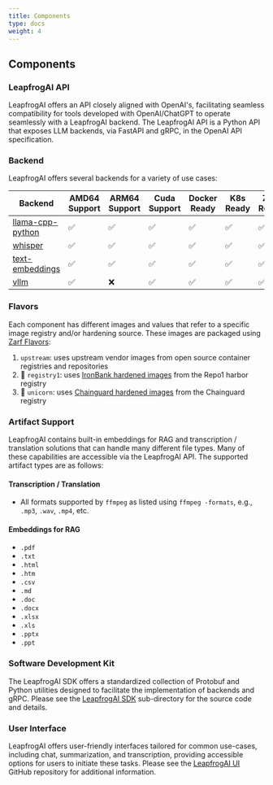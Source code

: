 ```yaml
---
title: Components
type: docs
weight: 4
---
```


## Components

### LeapfrogAI API

LeapfrogAI offers an API closely aligned with OpenAI's, facilitating seamless compatibility for tools developed with OpenAI/ChatGPT to operate seamlessly with a LeapfrogAI backend. The LeapfrogAI API is a Python API that exposes LLM backends, via FastAPI and gRPC, in the OpenAI API specification.

### Backend

LeapfrogAI offers several backends for a variety of use cases:

| Backend | AMD64 Support | ARM64 Support | Cuda Support | Docker Ready | K8s Ready | Zarf Ready |
| --- | --- | --- | --- | --- | --- | --- |
| [llama-cpp-python](https://github.com/defenseunicorns/leapfrogai/tree/main/packages/llama-cpp-python) | ✅ | ✅ | ✅ | ✅ | ✅ | ✅ |
| [whisper](https://github.com/defenseunicorns/leapfrogai/tree/main/packages/whisper) | ✅ | ✅ | ✅ | ✅ | ✅ | ✅ |
| [text-embeddings](https://github.com/defenseunicorns/leapfrogai/tree/main/packages/text-embeddings) | ✅ | ✅ | ✅ | ✅ | ✅ | ✅ |
| [vllm](https://github.com/defenseunicorns/leapfrogai/tree/main/packages/vllm) | ✅ | ❌ | ✅ | ✅ | ✅ | ✅ |

### Flavors

Each component has different images and values that refer to a specific image registry and/or hardening source. These images are packaged using [Zarf Flavors](https://docs.zarf.dev/ref/examples/package-flavors/):

1. `upstream`: uses upstream vendor images from open source container registries and repositories
2. 🚧 `registry1`: uses [IronBank hardened images](https://repo1.dso.mil/dsop) from the Repo1 harbor registry
3. 🚧 `unicorn`: uses [Chainguard hardened images](https://www.chainguard.dev/chainguard-images) from the Chainguard registry

### Artifact Support

LeapfrogAI contains built-in embeddings for RAG and transcription / translation solutions that can handle many different file types. Many of these capabilities are accessible via the LeapfrogAI API. The supported artifact types are as follows:

#### Transcription / Translation

- All formats supported by `ffmpeg` as listed using `ffmpeg -formats`, e.g., `.mp3`, `.wav`, `.mp4`, etc.

#### Embeddings for RAG

- `.pdf`
- `.txt`
- `.html`
- `.htm`
- `.csv`
- `.md`
- `.doc`
- `.docx`
- `.xlsx`
- `.xls`
- `.pptx`
- `.ppt`

### Software Development Kit

The LeapfrogAI SDK offers a standardized collection of Protobuf and Python utilities designed to facilitate the implementation of backends and gRPC. Please see the [LeapfrogAI SDK](https://github.com/defenseunicorns/leapfrogai/tree/main/src/leapfrogai_sdk) sub-directory for the source code and details.

### User Interface

LeapfrogAI offers user-friendly interfaces tailored for common use-cases, including chat, summarization, and transcription, providing accessible options for users to initiate these tasks. Please see the [LeapfrogAI UI](https://github.com/defenseunicorns/leapfrogai/tree/main/src/leapfrogai_ui) GitHub repository for additional information.
